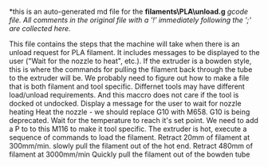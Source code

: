 *this is an auto-generated md file for the **filaments\PLA\unload.g**  *gcode file. All comments in the original file with a '!' immediately following the ';' are collected here.*
<summary>This file contains the steps that the machine will take when there is an unload request for PLA filament.  It includes messages to be displayed to the user ("Wait for the nozzle to heat", etc.). If the extruder is a bowden style, this is where the commands for pulling the filament back through the tube to the extruder will be. We probably need to figure out how to make a file that is both filament and tool specific. Differnet tools may have different load/unload requirements. And this maccro does not care if the tool is docked ot undocked.
 Display a message for the user to wait for nozzle heating
Heat the nozzle - we should replace G10 with M658. G10 is being deprecated.
Wait for the temperature to reach it's set point. We need to add a P to to this M116 to make it tool specific.
The extruder is hot, execute a sequence of commands to load the filament.
 Retract 20mm of filament at 300mm/min. slowly pull the filament out of the hot end.
 Retract 480mm of filament at 3000mm/min Quickly pull the filament out of the bowden tube
